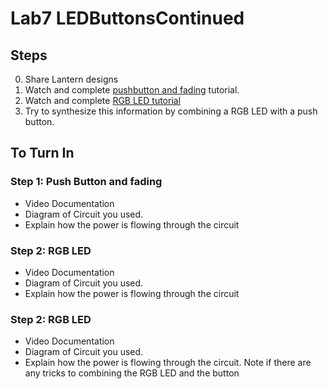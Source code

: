 # Lab7 LEDButtonsContinued

## Steps
0. Share Lantern designs
1. Watch and complete [pushbutton and fading](https://www.bing.com/videos/search?q=led+pushbutton+arduino&docid=608018497184599480&mid=FAD138AB66F7BF64DCBAFAD138AB66F7BF64DCBA&view=detail&FORM=VIRE) tutorial.  
2. Watch and complete [RGB LED tutorial](https://www.bing.com/videos/search?view=detail&mid=7D3161FF20BEC35922AA7D3161FF20BEC35922AA&q=rgb+led+arduino+tutorial&shtp=GetUrl&shid=e922a200-a293-46b9-ac64-24d74e9367f0&shtk=QXJkdWlubyBUdXRvcmlhbDogSG93IHRvIHVzZSBhbiBSR0IgTEVEIHdpdGggQXJkdWluby4%3D&shdk=SW4gdGhpcyB2aWRlbywgd2UgYXJlIGdvaW5nIHRvIHNlZSBob3cgdG8gdXNlIGEgY29tbW9uIGNhdGhvZGUgUkdCIExFRCB3aXRoIEFyZHVpbm8uIC0tLS0tLS0tLS0tLS0tLS0tLS0tIFdIRVJFIFRPIEJVWSAtLS0tLS0tLS0tLS0tLS0tLS0tLSBBcmR1aW5vIFVubzogaHR0cDovL2VkdWM4cy50di9wYXJ0L0FyZHVpbm9Vbm8gUkdCIExFRHM6IGh0dHA6Ly9iaXQubHkvMTBfUkdCX0xFRCBSZXNpc3RvcnM6IGh0dHA6Ly9lZHVjOHMudHYvcGFydC9SZXNpc3RvcnMgV2lyZXM6IGh0dHA6Ly9lZHVjOHMudHYvcGFydC9XaXJlcyBGdWxsIGRpc2Nsb3N1cmU6IEFsbCBvZiB0aGUgbGlua3MgYWJvdmUgYXJlIC4uLg%3D%3D&shhk=w3iTsj6L%2F91rhvvLXnwZ4YwYMxEU4lfw%2FnIl%2FoxYXVk%3D&form=VDSHOT&shth=OSH.%252B692k7AwO3z%252Bb%252FoRftoDmw)
3. Try to synthesize this information by combining a RGB LED with a push button. 
## To Turn In
### Step 1: Push Button and fading
- Video Documentation
- Diagram of Circuit you used. 
- Explain how the power is flowing through the circuit
### Step 2: RGB LED
- Video Documentation
- Diagram of Circuit you used. 
- Explain how the power is flowing through the circuit
### Step 2: RGB LED
- Video Documentation
- Diagram of Circuit you used. 
- Explain how the power is flowing through the circuit. Note if there are any tricks to combining the RGB LED and the button
